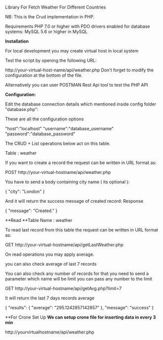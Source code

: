 Library For Fetch Weather For Different Countries 

NB: This is the Crud  implementation in PHP.

Requirements
PHP 7.0 or higher with PDO drivers enabled for database systems:
MySQL 5.6 or higher in MySQL

**Installation**

For local development you may create virtual host in local system

Test the script by opening the following URL:

http://your-virtual-host-name/api/weather.php
Don't forget to modify the configuration at the bottom of the file.

Alternatively you can user POSTMAN Rest Api tool to test the PHP API


**Configuration:**

Edit the database connection details which mentioned inside config folder "database.php":

These are all the configuration options

"host":"localhost"
"username":"database_username"
"password":"database_password"

The CRUD + List operations below act on this table.

Table : weather

If you want to create a record the request can be written in URL format as:

POST http://your-virtual-hostname/api/weather.php

You have to send a body containing city name ( its optional ):

{
    "city": "London"
}


And it will return the success message of created record:
Response 

{
    "message": "Created."
}


**Read
**Table Name : weather

To read last record from this table the request can be written in URL format as:

GET http://your-virtual-hostname/api/getLastWeather.php

On read operations you may apply average.

you can also check average of last 7 records 

You can also check any number of records for that you need to send a parameter which name will be limit
you can pass any number to the limit

GET http://your-virtual-hostname/api/getAvg.php?limit=7 


It will return the last 7 days records average

{
    "results": {
        "average": "295.1242857142857"
    },
    "message": "success"
}

**For Crone Set Up
**We can setup crone file for inserting data in every 3 min**

http://yourvirtualhostname/api/weather.php



